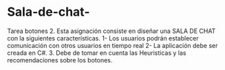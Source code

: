 # Sala-de-chat-
Tarea botones 2. Esta asignación consiste en diseñar una SALA DE CHAT  con la siguientes  características.   1- Los usuarios podrán establecer comunicación  con otros usuarios en tiempo real   2-  La aplicación debe ser creada  en  C#.   3. Debe de tomar en cuenta las Heuristicas y las recomendaciones sobre los botones. 
